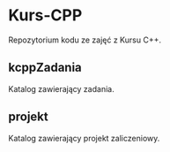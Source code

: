 # Kurs-CPP

Repozytorium kodu ze zajęć z Kursu C++.

## kcppZadania

Katalog zawierający zadania.

## projekt

Katalog zawierający projekt zaliczeniowy.